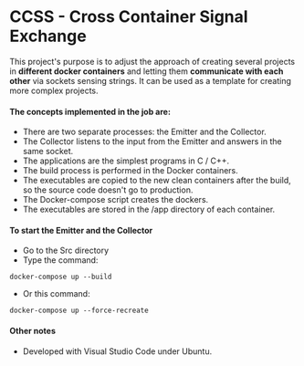 # CCSS - Cross Container Signal Exchange

This project's purpose is to adjust the approach of creating several projects in **different docker containers** and letting them **communicate with each other** via sockets sensing strings. It can be used as a template for creating more complex projects.

#### The concepts implemented in the job are:
- There are two separate processes: the Emitter and the Collector.
- The Collector listens to the input from the Emitter and answers in the same socket.
- The applications are the simplest programs in C / C++.
- The build process is performed in the Docker containers.
- The executables are copied to the new clean containers after the build, so the source code doesn't go to production.
- The Docker-compose script creates the dockers.
- The executables are stored in the /app directory of each container.


#### To start the Emitter and the Collector
- Go to the Src directory
- Type the command:
```
docker-compose up --build
```
- Or this command:
```
docker-compose up --force-recreate
```


#### Other notes
- Developed with Visual Studio Code under Ubuntu.
